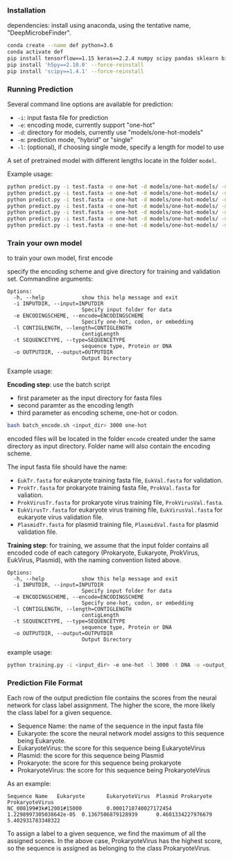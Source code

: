 ### Installation

dependencies: install using anaconda, using the tentative name, "DeepMicrobeFinder".

```sh
conda create --name def python=3.6
conda activate def
pip install tensorflow==1.15 keras==2.2.4 numpy scipy pandas sklearn biopython torch
pip install 'h5py==2.10.0' --force-reinstall
pip install 'scipy==1.4.1' --force-reinstall
```

### Running Prediction

Several command line options are available for prediction:
* `-i`: input fasta file for prediction
* `-e`: encoding mode, currently support "one-hot" 
* `-d`: directory for models, currently use "models/one-hot-models"
* `-m`: prediction mode, "hybrid" or "single"
* `-l`: (optional), if choosing single mode, specify a length for model to use

A set of pretrained model with different lengths locate in the folder `model`.

Example usage: 

```sh
python predict.py -i test.fasta -e one-hot -d models/one-hot-models/ -m single -l 500 
python predict.py -i test.fasta -e one-hot -d models/one-hot-models/ -m single -l 1000
python predict.py -i test.fasta -e one-hot -d models/one-hot-models/ -m single -l 2000
python predict.py -i test.fasta -e one-hot -d models/one-hot-models/ -m single -l 3000
python predict.py -i test.fasta -e one-hot -d models/one-hot-models/ -m single -l 5000
python predict.py -i test.fasta -e one-hot -d models/one-hot-models/ -m single
python predict.py -i test.fasta -e one-hot -d models/one-hot-models/ -m hybrid
```

### Train your own model

to train your own model, first encode 

specify the encoding scheme and give directory for training and validation set. Commandline arguments:
```
Options:
  -h, --help            show this help message and exit
  -i INPUTDIR, --input=INPUTDIR
                        Specify input folder for data
  -e ENCODINGSCHEME, --encode=ENCODINGSCHEME
                        Specify one-hot, codon, or embedding
  -l CONTIGLENGTH, --length=CONTIGLENGTH
                        contigLength
  -t SEQUENCETYPE, --type=SEQUENCETYPE
                        sequence type, Protein or DNA
  -o OUTPUTDIR, --output=OUTPUTDIR
                        Output Directory
```

Example usage: 

__Encoding step__: use the batch script 
- first parameter as the input directory for fasta files
- second paramter as the encoding length
- third parameter as encoding scheme, one-hot or codon.

```sh
bash batch_encode.sh <input_dir> 3000 one-hot
```

encoded files will be located in the folder `encode` created under the same directory as input directory. Folder name will also contain the encoding scheme.

The input fasta file should have the name: 
* `EukTr.fasta` for eukaryote training fasta file, `EukVal.fasta` for validation.
* `ProkTr.fasta` for prokaryote training fasta file, `ProkVal.fasta` for valiation.
* `ProkVirusTr.fasta` for prokaryote virus training file, `ProkVirusVal.fasta`.
* `EukVirusTr.fasta` for eukaryote virus training file, `EukVirusVal.fasta` for eukaryote virus validation file.
* `PlasmidTr.fasta` for plasmid training file, `PlasmidVal.fasta` for plasmid validation file.

__Training step__: for training, we assume that the input folder contains all encoded code of each category (Prokaryote, Eukaryote, ProkVirus, EukVirus, Plasmid), with the naming convention listed above.

```
Options:
  -h, --help            show this help message and exit
  -i INPUTDIR, --input=INPUTDIR
                        Specify input folder for data
  -e ENCODINGSCHEME, --encode=ENCODINGSCHEME
                        Specify one-hot, codon, or embedding
  -l CONTIGLENGTH, --length=CONTIGLENGTH
                        contigLength
  -t SEQUENCETYPE, --type=SEQUENCETYPE
                        sequence type, Protein or DNA
  -o OUTPUTDIR, --output=OUTPUTDIR
                        Output Directory
```

example usage:
```sh
python training.py -i <input_dir> -e one-hot -l 3000 -t DNA -o <output_dir>
```

### Prediction File Format 

Each row of the output prediction file contains the scores from the neural network for class label assignment. The higher the score, the more likely the class label for a given sequence.  
- Sequence Name: the name of the sequence in the input fasta file 
- Eukaryote: the score the neural network model assigns to this sequence being Eukaryote. 
- EukaryoteVirus: the score for this sequence being EukaryoteVirus 
- Plasmid: the score for this sequence being Plasmid 
- Prokaryote: the score for this sequence being prokaryote
- ProkaryoteVirus: the score for this sequence being ProkaryoteVirus  

As an example:
```
Sequence Name   Eukaryote       EukaryoteVirus  Plasmid Prokaryote      ProkaryoteVirus
NC_008199#3k#12001#15000        0.0001718740027172454   1.2298997305038642e-05  0.1367506879128939      0.4601334227976679      5.402931783348322
```

To assign a label to a given sequence, we find the maximum of all the assigned scores. In the above case, ProkaryoteVirus has the highest score, so the sequence is assigned as belonging to the class ProkaryoteVirus. 



